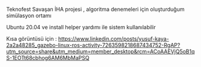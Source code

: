 Teknofest Savaşan İHA projesi , algoritma denemeleri için oluşturduğum simülasyon ortamı 

 Ubuntu 20.04 ve install helper yardımı ile sistem kullanılabilir 

Kısa görüntüsü için : https://www.linkedin.com/posts/yusuf-kaya-2a2a48285_gazebo-linux-ros-activity-7263598218687434752-RgAP?utm_source=share&utm_medium=member_desktop&rcm=ACoAAEVjQ5oB1qS-1EOTt68cbhog6AM6MbMaPSQ
